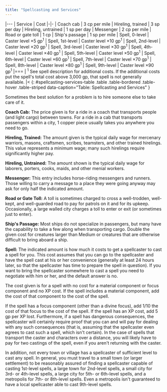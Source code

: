 ```yaml
---
title: "Spellcasting and Services"
---
```


|---
| Service | Cost
|-|-
| Coach cab | 3 cp per mile
| Hireling, trained | 3 sp per day
| Hireling, untrained | 1 sp per day
| Messenger | 2 cp per mile
| Road or gate toll | 1 cp
| Ship's passage | 1 sp per mile
| Spell, 0-level | Caster level &times;5 gp<sup>1</sup>
| Spell, 1st-level | Caster level &times;10 gp<sup>1</sup>
| Spell, 2nd-level | Caster level &times;20 gp<sup>1</sup>
| Spell, 3rd-level | Caster level &times;30 gp<sup>1</sup>
| Spell, 4th-level | Caster level &times;40 gp<sup>1</sup>
| Spell, 5th-level | Caster level &times;50 gp<sup>1</sup>
| Spell, 6th-level | Caster level &times;60 gp<sup>1</sup>
| Spell, 7th-level | Caster level &times;70 gp<sup>1</sup>
| Spell, 8th-level | Caster level &times;80 gp<sup>1</sup>
| Spell, 9th-level | Caster level &times;90 gp<sup>1</sup>
|===
| <sup>1</sup> See spell description for additional costs. If the additional costs put the spell's total cost above 3,000 gp, that spell is not generally available. |<
{: #spellcasting-services-table .table .table-bordered .table-hover .table-striped data-caption="Table: Spellcasting and Services" }

Sometimes the best solution for a problem is to hire someone else to take care of it.

**Coach Cab:** The price given is for a ride in a coach that transports people (and light cargo) between towns. For a ride in a cab that transports passengers within a city, 1 copper piece usually takes you anywhere you need to go.

**Hireling, Trained:** The amount given is the typical daily wage for mercenary warriors, masons, craftsmen, scribes, teamsters, and other trained hirelings. This value represents a minimum wage; many such hirelings require significantly higher pay.

**Hireling, Untrained:** The amount shown is the typical daily wage for laborers, porters, cooks, maids, and other menial workers.

**Messenger:** This entry includes horse-riding messengers and runners. Those willing to carry a message to a place they were going anyway may ask for only half the indicated amount.

**Road or Gate Toll:** A toll is sometimes charged to cross a well-trodden, well-kept, and well-guarded road to pay for patrols on it and for its upkeep. Occasionally, a large walled city charges a toll to enter or exit (or sometimes just to enter).

**Ship's Passage:** Most ships do not specialize in passengers, but many have the capability to take a few along when transporting cargo. Double the given cost for creatures larger than Medium or creatures that are otherwise difficult to bring aboard a ship.

**Spell:** The indicated amount is how much it costs to get a spellcaster to cast a spell for you. This cost assumes that you can go to the spellcaster and have the spell cast at his or her convenience (generally at least 24 hours later, so that the spellcaster has time to prepare the spell in question). If you want to bring the spellcaster somewhere to cast a spell you need to negotiate with him or her, and the default answer is no.

The cost given is for a spell with no cost for a material component or focus component and no XP cost. If the spell includes a material component, add the cost of that component to the cost of the spell.

If the spell has a focus component (other than a divine focus), add 1/10 the cost of that focus to the cost of the spell. If the spell has an XP cost, add 5 gp per XP lost. Furthermore, if a spell has dangerous consequences, the spellcaster will certainly require proof that you can and will pay for dealing with any such consequences (that is, assuming that the spellcaster even agrees to cast such a spell, which isn't certain). In the case of spells that transport the caster and characters over a distance, you will likely have to pay for two castings of the spell, even if you aren't returning with the caster.

In addition, not every town or village has a spellcaster of sufficient level to cast any spell. In general, you must travel to a small town (or larger settlement) to be reasonably assured of finding a spellcaster capable of casting 1st-level spells, a large town for 2nd-level spells, a small city for 3rd- or 4th-level spells, a large city for 5th- or 6th-level spells, and a metropolis for 7th- or 8th-level spells. Even a metropolis isn't guaranteed to have a local spellcaster able to cast 9th-level spells.
